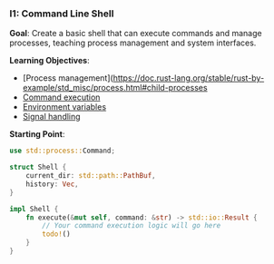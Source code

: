 ### I1: Command Line Shell
**Goal**: Create a basic shell that can execute commands and manage processes, teaching process management and system interfaces.

**Learning Objectives**:
- [Process management](https://doc.rust-lang.org/stable/rust-by-example/std_misc/process.html#child-processes
- [Command execution](https://doc.rust-lang.org/stable/rust-by-example/std_misc/process.html#child-processes)
- [Environment variables](https://doc.rust-lang.org/cargo/reference/environment-variables.html#dynamic-library-paths)
- [Signal handling](https://cheats.rs/#processes)

**Starting Point**:
```rust
use std::process::Command;

struct Shell {
    current_dir: std::path::PathBuf,
    history: Vec,
}

impl Shell {
    fn execute(&mut self, command: &str) -> std::io::Result {
        // Your command execution logic will go here
        todo!()
    }
}
```